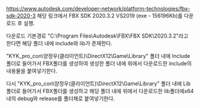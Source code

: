 https://www.autodesk.com/developer-network/platform-technologies/fbx-sdk-2020-3
해당 링크에서 FBX SDK 2020.3.2 VS2019 (exe - 156196Kb)를 다운로드 후 실행.

다운로드 기본경로 "C:\Program Files\Autodesk\FBX\FBX SDK\2020.3.2"라고 한다면
해당 폴더 내에 include와 lib가 존재한다.

"KYK_pro_con\양정우(클라이언트)\DirectX12\Game\Library" 폴더 내에 Include폴더로 들어가서
FBX폴더를 생성하여 생성한 폴더 내에 위에서 다운로드한 include의 내용물을 붙여넣기한다.

다시 "KYK_pro_con\양정우(클라이언트)\DirectX12\Game\Library" 폴더 내에 Lib폴더로 들어가서
FBX폴더를 생성하고 해당 폴더 내에 위에서 다운로드한 lib폴더에x64내의 debug와 release를 폴더채로 붙여넣기한다.

